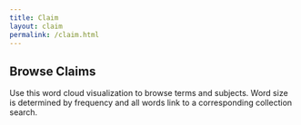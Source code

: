 ```yaml
---
title: Claim
layout: claim
permalink: /claim.html
---
```


## Browse Claims

Use this word cloud visualization to browse terms and subjects.
Word size is determined by frequency and all words link to a corresponding collection search.
